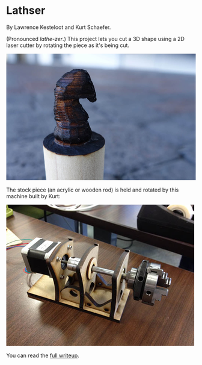 
# Lathser

By Lawrence Kesteloot and Kurt Schaefer.

(Pronounced *lathe-zer*.) This project lets you cut a 3D shape using a 2D laser
cutter by rotating the piece as it's being cut.

![Knight](knight.jpg)

The stock piece (an acrylic or wooden rod) is held and rotated by this machine
built by Kurt:

![Machine](rotaryAxis.jpg)

You can read the [full writeup](http://retrotechjournal.com/2015/09/01/cutting-3d-shapes-on-a-laser-cutter/).
